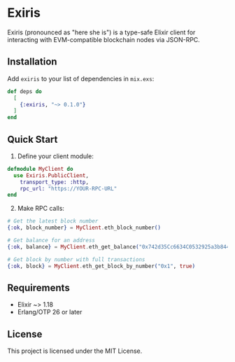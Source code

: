 # Exiris

Exiris (pronounced as "here she is") is a type-safe Elixir client for
interacting with EVM-compatible blockchain nodes via JSON-RPC.

## Installation

Add `exiris` to your list of dependencies in `mix.exs`:

```elixir
def deps do
  [
    {:exiris, "~> 0.1.0"}
  ]
end
```

## Quick Start

1. Define your client module:

```elixir
defmodule MyClient do
  use Exiris.PublicClient,
    transport_type: :http,
    rpc_url: "https://YOUR-RPC-URL"
end
```

2. Make RPC calls:

```elixir
# Get the latest block number
{:ok, block_number} = MyClient.eth_block_number()

# Get balance for an address
{:ok, balance} = MyClient.eth_get_balance("0x742d35Cc6634C0532925a3b844Bc454e4438f44e", "latest")

# Get block by number with full transactions
{:ok, block} = MyClient.eth_get_block_by_number("0x1", true)
```

## Requirements

- Elixir ~> 1.18
- Erlang/OTP 26 or later

## License

This project is licensed under the MIT License.
